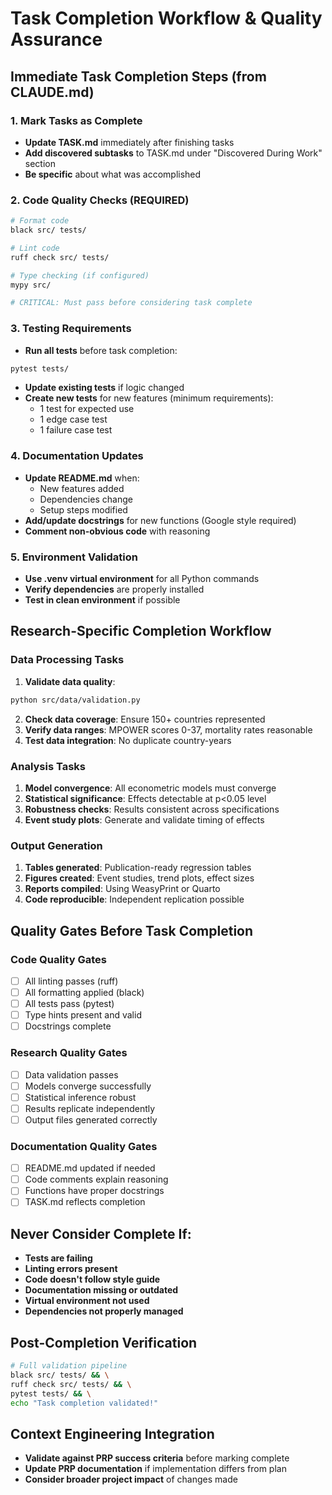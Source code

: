 # Task Completion Workflow & Quality Assurance

## Immediate Task Completion Steps (from CLAUDE.md)

### 1. Mark Tasks as Complete
- **Update TASK.md** immediately after finishing tasks
- **Add discovered subtasks** to TASK.md under "Discovered During Work" section
- **Be specific** about what was accomplished

### 2. Code Quality Checks (REQUIRED)
```bash
# Format code
black src/ tests/

# Lint code
ruff check src/ tests/

# Type checking (if configured)
mypy src/

# CRITICAL: Must pass before considering task complete
```

### 3. Testing Requirements
- **Run all tests** before task completion:
```bash
pytest tests/
```
- **Update existing tests** if logic changed
- **Create new tests** for new features (minimum requirements):
  - 1 test for expected use
  - 1 edge case test
  - 1 failure case test

### 4. Documentation Updates
- **Update README.md** when:
  - New features added
  - Dependencies change
  - Setup steps modified
- **Add/update docstrings** for new functions (Google style required)
- **Comment non-obvious code** with reasoning

### 5. Environment Validation
- **Use .venv virtual environment** for all Python commands
- **Verify dependencies** are properly installed
- **Test in clean environment** if possible

## Research-Specific Completion Workflow

### Data Processing Tasks
1. **Validate data quality**:
```bash
python src/data/validation.py
```
2. **Check data coverage**: Ensure 150+ countries represented
3. **Verify data ranges**: MPOWER scores 0-37, mortality rates reasonable
4. **Test data integration**: No duplicate country-years

### Analysis Tasks
1. **Model convergence**: All econometric models must converge
2. **Statistical significance**: Effects detectable at p<0.05 level
3. **Robustness checks**: Results consistent across specifications
4. **Event study plots**: Generate and validate timing of effects

### Output Generation
1. **Tables generated**: Publication-ready regression tables
2. **Figures created**: Event studies, trend plots, effect sizes
3. **Reports compiled**: Using WeasyPrint or Quarto
4. **Code reproducible**: Independent replication possible

## Quality Gates Before Task Completion

### Code Quality Gates
- [ ] All linting passes (ruff)
- [ ] All formatting applied (black)
- [ ] All tests pass (pytest)
- [ ] Type hints present and valid
- [ ] Docstrings complete

### Research Quality Gates
- [ ] Data validation passes
- [ ] Models converge successfully
- [ ] Statistical inference robust
- [ ] Results replicate independently
- [ ] Output files generated correctly

### Documentation Quality Gates
- [ ] README.md updated if needed
- [ ] Code comments explain reasoning
- [ ] Functions have proper docstrings
- [ ] TASK.md reflects completion

## Never Consider Complete If:
- **Tests are failing**
- **Linting errors present**
- **Code doesn't follow style guide**
- **Documentation missing or outdated**
- **Virtual environment not used**
- **Dependencies not properly managed**

## Post-Completion Verification
```bash
# Full validation pipeline
black src/ tests/ && \
ruff check src/ tests/ && \
pytest tests/ && \
echo "Task completion validated!"
```

## Context Engineering Integration
- **Validate against PRP success criteria** before marking complete
- **Update PRP documentation** if implementation differs from plan
- **Consider broader project impact** of changes made
